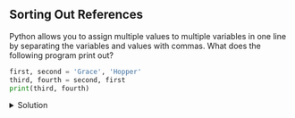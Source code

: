 ## Sorting Out References

Python allows you to assign multiple values to multiple variables in one line by separating the variables and values with commas. What does the following program print out?

```python
first, second = 'Grace', 'Hopper'
third, fourth = second, first
print(third, fourth)
```

<details>
  <summary>
        Solution
  </summary>
  
**Output**
  <pre>
        Hopper Grace
</pre>
  </details>
